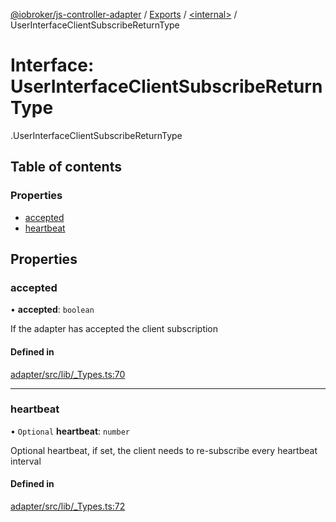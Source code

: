 [@iobroker/js-controller-adapter](../README.md) / [Exports](../modules.md) / [<internal\>](../modules/internal_.md) / UserInterfaceClientSubscribeReturnType

# Interface: UserInterfaceClientSubscribeReturnType

[<internal>](../modules/internal_.md).UserInterfaceClientSubscribeReturnType

## Table of contents

### Properties

- [accepted](internal_.UserInterfaceClientSubscribeReturnType.md#accepted)
- [heartbeat](internal_.UserInterfaceClientSubscribeReturnType.md#heartbeat)

## Properties

### accepted

• **accepted**: `boolean`

If the adapter has accepted the client subscription

#### Defined in

[adapter/src/lib/_Types.ts:70](https://github.com/ioBroker/ioBroker.js-controller/blob/edb14082/packages/adapter/src/lib/_Types.ts#L70)

___

### heartbeat

• `Optional` **heartbeat**: `number`

Optional heartbeat, if set, the client needs to re-subscribe every heartbeat interval

#### Defined in

[adapter/src/lib/_Types.ts:72](https://github.com/ioBroker/ioBroker.js-controller/blob/edb14082/packages/adapter/src/lib/_Types.ts#L72)

